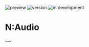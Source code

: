 ![preview](https://img.shields.io/badge/-preview-orange.svg)
![version](https://img.shields.io/badge/dynamic/json?color=blue&label=version&query=version&url=https%3A%2F%2Fraw.githubusercontent.com%2FNebukam%2Fcom.nebukam.slate%2Fmaster%2Fpackage.json)
![in development](https://img.shields.io/badge/license-MIT-black.svg)

# N:Audio
#### ---